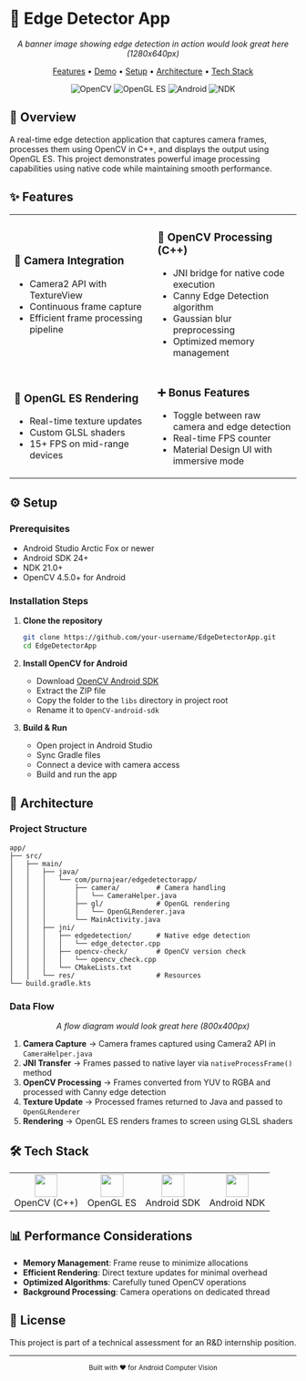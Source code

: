 # 📱 Edge Detector App

<div align="center">
  <!-- Banner image placeholder - 1280x640px with dark background and edge detection visualization -->
  <p><i>A banner image showing edge detection in action would look great here (1280x640px)</i></p>
  
  <p>
    <a href="#features">Features</a> •
    <a href="#demo">Demo</a> •
    <a href="#setup">Setup</a> •
    <a href="#architecture">Architecture</a> •
    <a href="#tech-stack">Tech Stack</a>
  </p>
  
  ![OpenCV](https://img.shields.io/badge/OpenCV-4.5.0-green)
  ![OpenGL ES](https://img.shields.io/badge/OpenGL_ES-2.0+-blue)
  ![Android](https://img.shields.io/badge/Android_SDK-24+-brightgreen)
  ![NDK](https://img.shields.io/badge/NDK-21.0+-orange)
</div>

## 🌟 Overview

A real-time edge detection application that captures camera frames, processes them using OpenCV in C++, and displays the output using OpenGL ES. This project demonstrates powerful image processing capabilities using native code while maintaining smooth performance.

## ✨ Features

<table>
  <tr>
    <td width="50%">
      <h3>📸 Camera Integration</h3>
      <ul>
        <li>Camera2 API with TextureView</li>
        <li>Continuous frame capture</li>
        <li>Efficient frame processing pipeline</li>
      </ul>
    </td>
    <td width="50%">
      <h3>🔄 OpenCV Processing (C++)</h3>
      <ul>
        <li>JNI bridge for native code execution</li>
        <li>Canny Edge Detection algorithm</li>
        <li>Gaussian blur preprocessing</li>
        <li>Optimized memory management</li>
      </ul>
    </td>
  </tr>
  <tr>
    <td width="50%">
      <h3>🎨 OpenGL ES Rendering</h3>
      <ul>
        <li>Real-time texture updates</li>
        <li>Custom GLSL shaders</li>
        <li>15+ FPS on mid-range devices</li>
      </ul>
    </td>
    <td width="50%">
      <h3>➕ Bonus Features</h3>
      <ul>
        <li>Toggle between raw camera and edge detection</li>
        <li>Real-time FPS counter</li>
        <li>Material Design UI with immersive mode</li>
      </ul>
    </td>
  </tr>
</table>


## ⚙️ Setup

### Prerequisites

- Android Studio Arctic Fox or newer
- Android SDK 24+
- NDK 21.0+
- OpenCV 4.5.0+ for Android

### Installation Steps

1. **Clone the repository**
   ```bash
   git clone https://github.com/your-username/EdgeDetectorApp.git
   cd EdgeDetectorApp
   ```

2. **Install OpenCV for Android**
   - Download [OpenCV Android SDK](https://opencv.org/releases/)
   - Extract the ZIP file
   - Copy the folder to the `libs` directory in project root
   - Rename it to `OpenCV-android-sdk`

3. **Build & Run**
   - Open project in Android Studio
   - Sync Gradle files
   - Connect a device with camera access
   - Build and run the app

## 🧠 Architecture

### Project Structure

```
app/
├── src/
│   ├── main/
│   │   ├── java/
│   │   │   └── com/purnajear/edgedetectorapp/
│   │   │       ├── camera/         # Camera handling
│   │   │       │   └── CameraHelper.java
│   │   │       ├── gl/             # OpenGL rendering
│   │   │       │   └── OpenGLRenderer.java
│   │   │       └── MainActivity.java
│   │   ├── jni/
│   │   │   ├── edgedetection/      # Native edge detection
│   │   │   │   └── edge_detector.cpp
│   │   │   ├── opencv-check/       # OpenCV version check
│   │   │   │   └── opencv_check.cpp
│   │   │   └── CMakeLists.txt
│   │   └── res/                    # Resources
└── build.gradle.kts
```

### Data Flow

<div align="center">
  <!-- Flow diagram placeholder - 800x400px showing the data flow through the app -->
  <p><i>A flow diagram would look great here (800x400px)</i></p>
</div>

1. **Camera Capture** → Camera frames captured using Camera2 API in `CameraHelper.java`
2. **JNI Transfer** → Frames passed to native layer via `nativeProcessFrame()` method
3. **OpenCV Processing** → Frames converted from YUV to RGBA and processed with Canny edge detection
4. **Texture Update** → Processed frames returned to Java and passed to `OpenGLRenderer`
5. **Rendering** → OpenGL ES renders frames to screen using GLSL shaders

## 🛠️ Tech Stack

<table>
  <tr>
    <td align="center"><img src="https://raw.githubusercontent.com/opencv/opencv/master/doc/opencv-logo2.png" height="40px"/><br/>OpenCV (C++)</td>
    <td align="center"><img src="https://www.khronos.org/assets/uploads/apis/opengles_100px.png" height="40px"/><br/>OpenGL ES</td>
    <td align="center"><img src="https://developer.android.com/static/images/brand/Android_Robot.png" height="40px"/><br/>Android SDK</td>
    <td align="center"><img src="https://developer.android.com/static/images/ndk/ndk-logo.png" height="40px"/><br/>Android NDK</td>
  </tr>
</table>

## 📊 Performance Considerations

- **Memory Management**: Frame reuse to minimize allocations
- **Efficient Rendering**: Direct texture updates for minimal overhead
- **Optimized Algorithms**: Carefully tuned OpenCV operations
- **Background Processing**: Camera operations on dedicated thread

## 📄 License

This project is part of a technical assessment for an R&D internship position.

---

<div align="center">
  <sub>Built with ❤️ for Android Computer Vision</sub>
</div>
